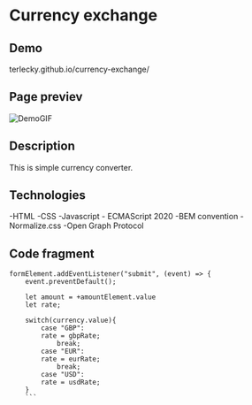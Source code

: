 # Currency exchange

## Demo

terlecky.github.io/currency-exchange/

## Page previev

![DemoGIF](https://i.postimg.cc/jqnLcdPZ/currency-exchange.gif)

## Description
This is simple currency converter.

## Technologies

-HTML
-CSS
-Javascript - ECMAScript 2020
-BEM convention
-Normalize.css
-Open Graph Protocol

## Code fragment

```
formElement.addEventListener("submit", (event) => {
    event.preventDefault();

    let amount = +amountElement.value 
    let rate;
    
    switch(currency.value){
        case "GBP":
        rate = gbpRate;
            break;
        case "EUR":
        rate = eurRate;
            break;
        case "USD":
        rate = usdRate;
    }
    ```
